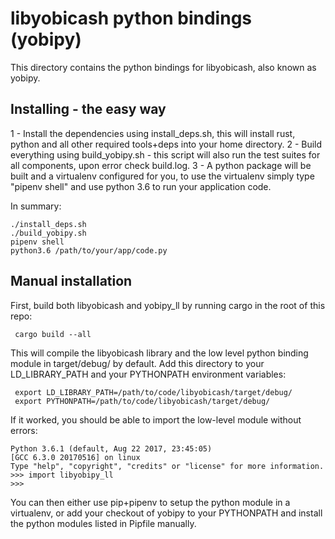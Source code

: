 # libyobicash python bindings (yobipy)

This directory contains the python bindings for libyobicash, also known as yobipy.

## Installing - the easy way

 1 - Install the dependencies using install_deps.sh, this will install rust, python and all other required tools+deps into your home directory.
 2 - Build everything using build_yobipy.sh - this script will also run the test suites for all components, upon error check build.log.
 3 - A python package will be built and a virtualenv configured for you, to use the virtualenv simply type "pipenv shell" and use python 3.6 to run your application code.

In summary:
```
./install_deps.sh
./build_yobipy.sh
pipenv shell
python3.6 /path/to/your/app/code.py
```

## Manual installation

First, build both libyobicash and yobipy_ll by running cargo in the root of this repo:

```
 cargo build --all
```

This will compile the libyobicash library and the low level python binding module in target/debug/ by default.
Add this directory to your LD_LIBRARY_PATH and your PYTHONPATH environment variables:

```
 export LD_LIBRARY_PATH=/path/to/code/libyobicash/target/debug/
 export PYTHONPATH=/path/to/code/libyobicash/target/debug/
```

If it worked, you should be able to import the low-level module without errors:
```
Python 3.6.1 (default, Aug 22 2017, 23:45:05) 
[GCC 6.3.0 20170516] on linux
Type "help", "copyright", "credits" or "license" for more information.
>>> import libyobipy_ll
>>> 
```

You can then either use pip+pipenv to setup the python module in a virtualenv, or add your checkout of yobipy to your PYTHONPATH and install the
python modules listed in Pipfile manually.
